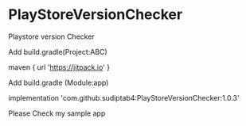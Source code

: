 # PlayStoreVersionChecker
Playstore version Checker 

Add build.gradle(Project:ABC)

maven { url 'https://jitpack.io' }


Add build.gradle (Module:app)

implementation 'com.github.sudiptab4:PlayStoreVersionChecker:1.0.3'


Please Check my sample app
